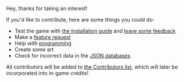 Hey, thanks for taking an interest!

If you'd like to contribute, here are some things you could do:

- Test the game with [the Installation guide](https://github.com/Pokemon-PythonRed/Pokemon-PythonRed#installation) and [leave some feedback](https://github.com/Pokemon-PythonRed/Pokemon-PythonRed/discussions)
- Make a [feature request](https://github.com/Pokemon-PythonRed/Pokemon-PythonRed/issues/new/choose)
- Help with [programming](https://github.com/Pokemon-PythonRed/Pokemon-PythonRed/tree/master/app)
- Create some art
- Check for incorrect data in the [JSON databases](https://github.com/Pokemon-PythonRed/Pokemon-PythonRed/tree/master/app)

All contributors will be added to [the Contributors list](https://github.com/Pokemon-PythonRed/Pokemon-PythonRed#contributors), which will later be incorporated into in-game credits!
